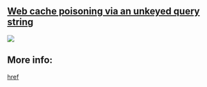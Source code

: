 ## [Web cache poisoning via an unkeyed query string](https://portswigger.net/web-security/web-cache-poisoning/exploiting-implementation-flaws/lab-web-cache-poisoning-unkeyed-query)

![](https://github.com/nu11secur1ty/PortSwigger-Web-Security-Academy/blob/main/Web-cache-poisoning/Web-cache-poisoning-via-an-unkeyed-query-string/Docs/Screenshot%202022-05-28%20093116.png)

## More info:
[href](https://www.nu11secur1ty.com/2022/05/portswigger-labweb-cache-poisoning-via.html)
